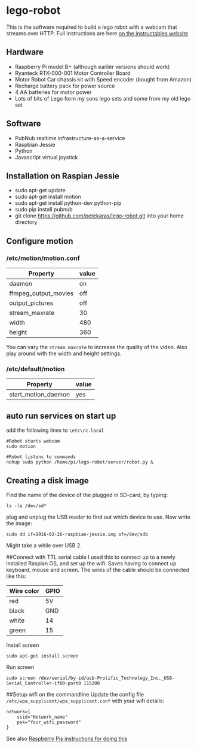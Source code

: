 # lego-robot
This is the software required to build a lego robot with a webcam that streams over HTTP.
Full instructions are here [on the instructables website](http://www.instructables.com/id/Dog-Bot-Lego-Robot-Rover-With-Webcam/)

## Hardware

* Raspberry Pi model B+ (although earlier versions should work)
* Ryanteck RTK-000-001 Motor Controller Board 
* Motor Robot Car chassis kit with Speed encoder (bought from Amazon)
* Recharge battery pack for power source
* 4 AA batteries for motor power
* Lots of bits of Lego form my sons lego sets and some from my old lego set


## Software
* PubNub realtime infrastructure-as-a-service
* Raspbian Jessie
* Python
* Javascript virtual joystick



## Installation on Raspian Jessie

* sudo apt-get update
* sudo apt-get install motion
* sudo apt-get install python-dev python-pip
* sudo pip install pubnub
* git clone https://github.com/petekaras/lego-robot.git into your home directory

## Configure motion
### /etc/motion/motion.conf


| Property  			| value 		|
| --------------------- | ------------- |
| daemon  				| on  			|
| ffmpeg_output_movies  | off  			|
| output_pictures  		| off  			|
| stream_maxrate		| 30			|
| width					| 480			|
| height				| 360			|

You can vary the `stream_maxrate` to increase the quality of the video. Also play around with the width and height settings.

### /etc/default/motion

| Property  			| value 		|
| --------------------- | ------------- |
| start_motion_daemon  	| yes  			|

## auto run services on start up
add the following lines to `\etc\rc.local`

```
#Robot starts webcam
sudo motion

#Robot listens to commands
nohup sudo python /home/pi/lego-robot/server/robot.py &
```
## Creating a disk image
Find the name of the device of the plugged in SD-card, by typing:

`ls -la /dev/sd*`

plug and unplug the USB reader to find out which device to use. Now write the image:

`sudo dd if=2016-02-26-raspbian-jessie.img of=/dev/sdb`

Might take a while over USB 2.

##Connect with TTL serial cable
I used this to connect up to a newly installed Raspian OS, and set up the wifi. Saves having to connect up keyboard, mouse and screen.
The wires of the cable should be connected like this:

| Wire color | GPIO		|
| -----------| -------- |
| red 		 | 5V		| 
| black  	 | GND  	|
| white  	 | 14  		|
| green  	 | 15  		|

Install screen

`sudo apt-get install screen`

Run screen

`sudo screen /dev/serial/by-id/usb-Prolific_Technology_Inc._USB-Serial_Controller-if00-port0 115200`

##Setup wifi on the commandline
Update the config file `/etc/wpa_supplicant/wpa_supplicant.conf` with your wifi details:

```
network={
    ssid="Network_name"
    psk="Your_wifi_password"
}

```

See also [Raspberry Pis instructions for doing this](https://www.raspberrypi.org/documentation/configuration/wireless/wireless-cli.md) 
